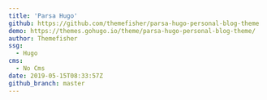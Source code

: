 ```yaml
---
title: 'Parsa Hugo'
github: https://github.com/themefisher/parsa-hugo-personal-blog-theme
demo: https://themes.gohugo.io/theme/parsa-hugo-personal-blog-theme/
author: Themefisher
ssg:
  - Hugo
cms:
  - No Cms
date: 2019-05-15T08:33:57Z
github_branch: master
---
```

